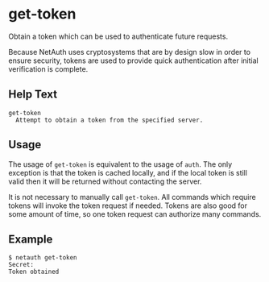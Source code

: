 # get-token

Obtain a token which can be used to authenticate future requests.

Because NetAuth uses cryptosystems that are by design slow in order to
ensure security, tokens are used to provide quick authentication after
initial verification is complete.

## Help Text

```
get-token
  Attempt to obtain a token from the specified server.
```

## Usage

The usage of `get-token` is equivalent to the usage of `auth`.  The
only exception is that the token is cached locally, and if the local
token is still valid then it will be returned without contacting the
server.

It is not necessary to manually call `get-token`.  All commands which
require tokens will invoke the token request if needed.  Tokens are
also good for some amount of time, so one token request can authorize
many commands.

## Example

```shell
$ netauth get-token
Secret:
Token obtained
```

